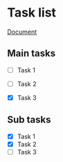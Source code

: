 # Task list

[Document](https://vuepress-theme-hope.github.io/md-enhance/guide/tasklist/)


## Main tasks

- [ ] Task 1
- [ ] Task 2
- [x] Task 3


## Sub tasks

- [x] Task 1
- [x] Task 2
- [ ] Task 3
